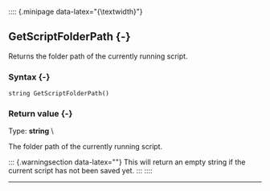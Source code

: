 :::: {.minipage data-latex="{\textwidth}"}
## GetScriptFolderPath {-}

Returns the folder path of the currently running script.

### Syntax {-}

```{sql}
string GetScriptFolderPath()
```

### Return value {-}

Type: **string** \

The folder path of the currently running script.

::: {.warningsection data-latex=""}
This will return an empty string if the current script has not been saved yet.
:::
::::

***
